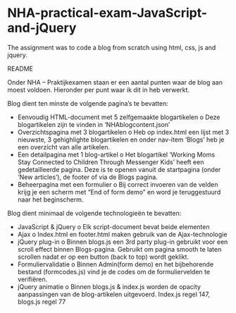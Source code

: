 # NHA-practical-exam-JavaScript-and-jQuery
The assignment was to code a blog from scratch using html, css, js and jquery.


README

Onder NHA – Praktijkexamen staan er een aantal punten waar de blog aan moest voldoen. Hieronder per punt waar ik dit in heb verwerkt.

Blog dient ten minste de volgende pagina’s te bevatten: 
-	Eenvoudig HTML-document met 5 zelfgemaakte blogartikelen
  o	Deze blogartikelen zijn te vinden in ‘NHAblogcontent.json’
-	Overzichtspagina met 3 blogartikelen
  o	Heb op index.html een lijst met 3 nieuwste, 3 gehighlighte blogartikelen en onder nav-item ‘Blogs’ heb je een overzicht van alle artikelen.
-	Een detailpagina met 1 blog-artikel
  o	Het blogartikel ‘Working Moms Stay Connected to Children Through Messenger Kids’ heeft een gedetailleerde pagina. Deze is te openen vanuit de startpagina (onder ‘New articles’), de footer of via de Blogs pagina.
-	Beheerpagina met een formulier
  o	Bij correct invoeren van de velden krijg je een scherm met “End of form demo” en word je teruggestuurd naar het beginscherm.

Blog dient minimaal de volgende technologieën te bevatten:
-	JavaScript & jQuery
  o	Elk script-document bevat beide elementen
-	Ajax
  o	Index.html en footer.html maken gebruik van de Ajax-technologie
-	jQuery plug-in
  o	Binnen blogs.js een 3rd party plug-in gebruikt voor een scroll effect binnen Blogs-pagina. Gebruikt om pagina smooth te laten scrollen nadat er op een button (back to top) wordt geklikt. 
-	Formuliervalidatie
  o	Binnen Admin(form demo) en het bijbehorende bestand (formcodes.js) vind je de codes om de formuliervelden te verifiëren.
-	jQuery animatie
  o	Binnen blogs.js & index.js worden de opacity aanpassingen van de blog-artikelen uitgevoerd. Index.js regel 147, blogs.js regel 77
